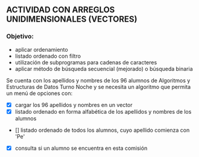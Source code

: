 ## ACTIVIDAD CON ARREGLOS UNIDIMENSIONALES (VECTORES)

### Objetivo:

- aplicar ordenamiento
- listado ordenado con filtro
- utilización de subprogramas para cadenas de caracteres
- aplicar método de búsqueda secuencial (mejorado) o búsqueda binaria

Se cuenta con los apellidos y nombres de los 96 alumnos de Algoritmos y Estructuras de Datos Turno Noche y se necesita un algoritmo que permita un menú de opciones con:

- [x] cargar los 96 apellidos y nombres en un vector
- [x] listado ordenado en forma alfabética de los apellidos y nombres de los alumnos
- [] listado ordenado de todos los alumnos, cuyo apellido comienza con 'Pe'
- [x] consulta si un alumno se encuentra en esta comisión
